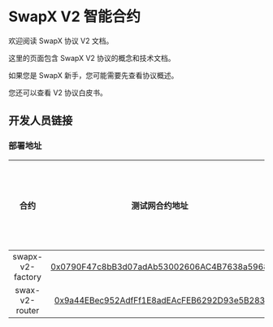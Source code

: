 # SwapX V2 智能合约

欢迎阅读 SwapX 协议 V2 文档。

这里的页面包含 SwapX V2 协议的概念和技术文档。

如果您是 SwapX 新手，您可能需要先查看协议概述。

您还可以查看 V2 协议白皮书。

## 开发人员链接

### 部署地址

|       合约       |                                                        测试网合约地址                                                        | 正式网合约地址 |
| :--------------: | :--------------------------------------------------------------------------------------------------------------------------: | :------------: |
| swapx-v2-factory | [0x0790F47c8bB3d07adAb53002606AC4B7638a5968](https://testnet.xscscan.com/address/0x0790F47c8bB3d07adAb53002606AC4B7638a5968) |                |
|  swax-v2-router  | [0x9a44EBec952AdfFf1E8adEAcFEB6292D93e5B283](https://testnet.xscscan.com/address/0x9a44EBec952AdfFf1E8adEAcFEB6292D93e5B283) |                |
